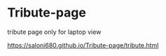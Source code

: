 # Tribute-page
tribute page only for laptop view

https://saloni680.github.io/Tribute-page/tribute.html
